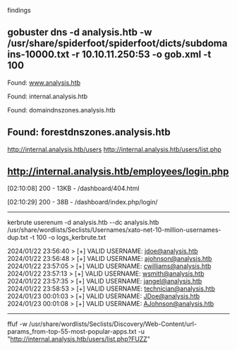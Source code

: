 findings 

gobuster dns -d analysis.htb -w /usr/share/spiderfoot/spiderfoot/dicts/subdomains-10000.txt -r 10.10.11.250:53 -o gob.xml -t 100
---------------------------------------
Found: www.analysis.htb
                                                                                                                    
Found: internal.analysis.htb
                                                                                                                    
Found: domaindnszones.analysis.htb
                                                                                                                    
Found: forestdnszones.analysis.htb
---------------------------------------
http://internal.analysis.htb/users
http://internal.analysis.htb/users/list.php

http://internal.analysis.htb/employees/login.php  
---------------------------------------
  
[02:10:08] 200 -   13KB - /dashboard/404.html                               
                      
[02:10:29] 200 -   38B  - /dashboard/index.php/login/                       

---------------------

kerbrute userenum -d analysis.htb --dc analysis.htb /usr/share/wordlists/Seclists/Usernames/xato-net-10-million-usernames-dup.txt -t 100 -o logs_kerbrute.txt


2024/01/22 23:56:40 >  [+] VALID USERNAME:       jdoe@analysis.htb
2024/01/22 23:56:48 >  [+] VALID USERNAME:       ajohnson@analysis.htb
2024/01/22 23:57:05 >  [+] VALID USERNAME:       cwilliams@analysis.htb
2024/01/22 23:57:13 >  [+] VALID USERNAME:       wsmith@analysis.htb                  
2024/01/22 23:57:35 >  [+] VALID USERNAME:       jangel@analysis.htb
2024/01/22 23:58:53 >  [+] VALID USERNAME:       technician@analysis.htb
2024/01/23 00:01:03 >  [+] VALID USERNAME:       JDoe@analysis.htb
2024/01/23 00:01:08 >  [+] VALID USERNAME:       AJohnson@analysis.htb

---------

ffuf -w /usr/share/wordlists/Seclists/Discovery/Web-Content/url-params_from-top-55-most-popular-apps.txt -u "http://internal.analysis.htb/users/list.php?FUZZ"  

    
